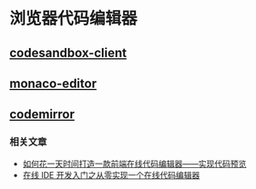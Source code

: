 # 浏览器代码编辑器

## [codesandbox-client](https://github.com/codesandbox/codesandbox-client)

## [monaco-editor](https://github.com/microsoft/monaco-editor)

## [codemirror](https://github.com/codemirror/codemirror5)

### 相关文章

- [如何花一天时间打造一款前端在线代码编辑器——实现代码预览](https://juejin.cn/post/7160358329934413837)
- [在线 IDE 开发入门之从零实现一个在线代码编辑器](https://juejin.cn/post/6871424158052384782)
